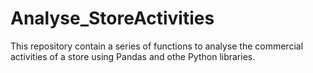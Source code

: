 # Analyse_StoreActivities
This repository contain a series of functions to analyse the commercial activities of a store using Pandas and othe Python libraries.
